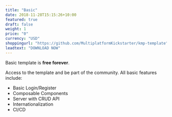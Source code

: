 ```yaml
---
title: "Basic"
date: 2018-11-28T15:15:26+10:00
featured: true
draft: false
weight: 1
price: "0"
currency: "USD"
shoppingurl: "https://github.com/MultiplatformKickstarter/kmp-template"
leadtext: "DOWNLOAD NOW"
---
```


Basic template is **free forever**. 

Access to the template and be part of the community. All basic features include:

* Basic Login/Register
* Composable Components
* Server with CRUD API
* Internationalization
* CI/CD
